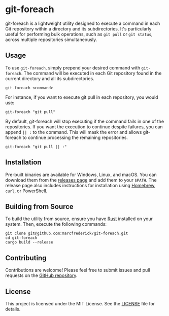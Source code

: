 # git-foreach

git-foreach is a lightweight utility designed to execute a command in each Git repository within a directory and its
subdirectories. It's particularly useful for performing bulk operations, such as `git pull` or `git status`, across
multiple repositories simultaneously.

## Usage

To use `git-foreach`, simply prepend your desired command with `git-foreach`. The command will be executed in each Git
repository found in the current directory and all its subdirectories.

```shell
git-foreach <command>
```

For instance, if you want to execute git pull in each repository, you would use:

```shell
git-foreach "git pull"
```

By default, git-foreach will stop executing if the command fails in one of the repositories. If you want the execution
to continue despite failures, you can append `|| :` to the command. This will mask the error and allows git-foreach to
continue processing the remaining repositories.

```shell
git-foreach "git pull || :"
```

## Installation

Pre-built binaries are available for Windows, Linux, and macOS. You can download them from
the [releases page](https://github.com/marcfrederick/git-foreach/releases) and add them to your `$PATH`. The release
page also includes instructions for installation using [Homebrew](https://brew.sh), `curl`, or PowerShell.

## Building from Source

To build the utility from source, ensure you have [Rust](https://www.rust-lang.org) installed on your system. Then,
execute the following commands:

```shell
git clone git@github.com:marcfrederick/git-foreach.git
cd git-foreach
cargo build --release
```

## Contributing

Contributions are welcome! Please feel free to submit issues and pull requests on
the [GitHub repository](https://github.com/marcfrederick/git-foreach).

## License

This project is licensed under the MIT License. See
the [LICENSE](https://github.com/marcfrederick/git-foreach/blob/main/LICENSE) file for details.
